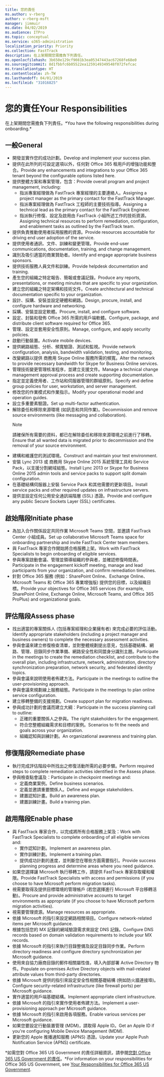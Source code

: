 ```yaml
---
title: 您的責任
ms.author: v-rberg
author: v-rberg-msft
manager: jimmuir
ms.date: 04/02/2019
ms.audience: ITPro
ms.topic: conceptual
ms.service: o365-administration
localization_priority: Priority
ms.collection: FastTrack
description: 在上架期間您需擔負下列責任。
ms.openlocfilehash: 3b650e129cf9081b3ea05347443ac67268fe68e0
ms.sourcegitcommit: 8d1fbbfc6b05522ea1259149349548f072fefcac
ms.translationtype: HT
ms.contentlocale: zh-TW
ms.lasthandoff: 04/01/2019
ms.locfileid: "31016825"
---
```

# <a name="your-responsibilities"></a><span data-ttu-id="e3e5d-103">您的責任</span><span class="sxs-lookup"><span data-stu-id="e3e5d-103">Your Responsibilities</span></span>

<span data-ttu-id="e3e5d-104">在上架期間您需擔負下列責任。\*</span><span class="sxs-lookup"><span data-stu-id="e3e5d-104">You have the following responsibilities during onboarding.\*</span></span>
  
## <a name="general"></a><span data-ttu-id="e3e5d-105">一般</span><span class="sxs-lookup"><span data-stu-id="e3e5d-105">General</span></span>

- <span data-ttu-id="e3e5d-106">開發並實作您的成功計劃。</span><span class="sxs-lookup"><span data-stu-id="e3e5d-106">Develop and implement your success plan.</span></span>
- <span data-ttu-id="e3e5d-107">提供在此所列的可設定選項以外，任何對 Office 365 租用戶的增強功能和整合。</span><span class="sxs-lookup"><span data-stu-id="e3e5d-107">Provide any enhancements and integrations to your Office 365 tenant beyond the configurable options listed here.</span></span>  
- <span data-ttu-id="e3e5d-108">提供整體方案和專案管理，包含：</span><span class="sxs-lookup"><span data-stu-id="e3e5d-108">Provide overall program and project management, including:</span></span> 
  - <span data-ttu-id="e3e5d-109">指派專案經理做為 FastTrack 專案經理的主要連絡人。</span><span class="sxs-lookup"><span data-stu-id="e3e5d-109">Assigning a project manager as the primary contact for the FastTrack Manager.</span></span>
  - <span data-ttu-id="e3e5d-110">指派專案經理做為 FastTrack 工程師的主要技術指導。</span><span class="sxs-lookup"><span data-stu-id="e3e5d-110">Assigning a technical lead as the primary contact for the FastTrack Engineer.</span></span>
  - <span data-ttu-id="e3e5d-111">指派執行修復、設定及啟用由 FastTrack 小組所述工作的技術資源。</span><span class="sxs-lookup"><span data-stu-id="e3e5d-111">Assigning technical resources to perform remediation, configuration, and enablement tasks as outlined by the FastTrack team.</span></span> 
- <span data-ttu-id="e3e5d-112">提供負責推動使用者採用服務的資源。</span><span class="sxs-lookup"><span data-stu-id="e3e5d-112">Provide resources accountable for driving end user adoption of the service.</span></span> 
- <span data-ttu-id="e3e5d-113">提供使用者通訊、文件、訓練和變更管理。</span><span class="sxs-lookup"><span data-stu-id="e3e5d-113">Provide end-user communications, documentation, training, and change management.</span></span>
- <span data-ttu-id="e3e5d-114">識別及吸引適當的商業贊助者。</span><span class="sxs-lookup"><span data-stu-id="e3e5d-114">Identify and engage appropriate business sponsors.</span></span>  
- <span data-ttu-id="e3e5d-115">提供技術服務人員文件和訓練。</span><span class="sxs-lookup"><span data-stu-id="e3e5d-115">Provide helpdesk documentation and training.</span></span>  
- <span data-ttu-id="e3e5d-116">產生您的組織之特定報告、簡報或會議記錄。</span><span class="sxs-lookup"><span data-stu-id="e3e5d-116">Produce any reports, presentations, or meeting minutes that are specific to your organization.</span></span> 
- <span data-ttu-id="e3e5d-117">建立您的組織之特定架構和技術文件。</span><span class="sxs-lookup"><span data-stu-id="e3e5d-117">Create architectural and technical documentation specific to your organization.</span></span>   
- <span data-ttu-id="e3e5d-118">設計、採購、安裝並設定硬體和網路。</span><span class="sxs-lookup"><span data-stu-id="e3e5d-118">Design, procure, install, and configure hardware and networking.</span></span>   
- <span data-ttu-id="e3e5d-119">採購、安裝並設定軟體。</span><span class="sxs-lookup"><span data-stu-id="e3e5d-119">Procure, install, and configure software.</span></span>  
- <span data-ttu-id="e3e5d-120">設定、封裝和發佈 Office 365 所需的用戶端軟體。</span><span class="sxs-lookup"><span data-stu-id="e3e5d-120">Configure, package, and distribute client software required for Office 365.</span></span>  
- <span data-ttu-id="e3e5d-121">管理、設定並套用安全性原則。</span><span class="sxs-lookup"><span data-stu-id="e3e5d-121">Manage, configure, and apply security policies.</span></span>
- <span data-ttu-id="e3e5d-122">啟動行動裝置。</span><span class="sxs-lookup"><span data-stu-id="e3e5d-122">Activate mobile devices.</span></span>
- <span data-ttu-id="e3e5d-123">提供網路組態、分析、頻寬驗證、測試和監視。</span><span class="sxs-lookup"><span data-stu-id="e3e5d-123">Provide network configuration, analysis, bandwidth validation, testing, and monitoring.</span></span> 
- <span data-ttu-id="e3e5d-124">改變網路以提供 商務用 Skype Online 服務所需的頻寬。</span><span class="sxs-lookup"><span data-stu-id="e3e5d-124">Alter the network to provide necessary bandwidth for Skype for Business Online services.</span></span> 
- <span data-ttu-id="e3e5d-125">管理技術變更管理核准程序，並建立支援文件。</span><span class="sxs-lookup"><span data-stu-id="e3e5d-125">Manage a technical change management approval process and create supporting documentation.</span></span>  
- <span data-ttu-id="e3e5d-126">指定並定義使用者、工作站和伺服器管理的群組原則。</span><span class="sxs-lookup"><span data-stu-id="e3e5d-126">Specify and define group policies for user, workstation, and server management.</span></span> 
- <span data-ttu-id="e3e5d-127">修改您的作業模式和作業指示。</span><span class="sxs-lookup"><span data-stu-id="e3e5d-127">Modify your operational model and operation guides.</span></span> 
- <span data-ttu-id="e3e5d-128">設立多重要素驗證。</span><span class="sxs-lookup"><span data-stu-id="e3e5d-128">Set up multi-factor authentication.</span></span>  
- <span data-ttu-id="e3e5d-129">解除委任和移除來源環境 (如訊息和共同作業)。</span><span class="sxs-lookup"><span data-stu-id="e3e5d-129">Decommission and remove source environments (like messaging and collaboration).</span></span> 
    > [!NOTE]
    > <span data-ttu-id="e3e5d-130">請確保所有需要的資料，都已在解除委任和移除來源環境之前進行了移轉。</span><span class="sxs-lookup"><span data-stu-id="e3e5d-130">Ensure that all wanted data is migrated prior to decommission and the removal of your source environment.</span></span> 
- <span data-ttu-id="e3e5d-131">建構和維護您的測試環境。</span><span class="sxs-lookup"><span data-stu-id="e3e5d-131">Construct and maintain your test environment.</span></span>  
- <span data-ttu-id="e3e5d-132">安裝 Lync 2013 或 商務用 Skype Online 2015 系統管理工具和 Service Pack，以支援分割網域組態。</span><span class="sxs-lookup"><span data-stu-id="e3e5d-132">Install Lync 2013 or Skype for Business Online 2015 admin tools and service packs to support split domain configuration.</span></span>
- <span data-ttu-id="e3e5d-133">在基礎結構伺服器上安裝 Service Pack 和其他需要的更新項目。</span><span class="sxs-lookup"><span data-stu-id="e3e5d-133">Install service packs and other required updates on infrastructure servers.</span></span> 
- <span data-ttu-id="e3e5d-134">提供並設定任何公用安全通訊端階層 (SSL) 憑證。</span><span class="sxs-lookup"><span data-stu-id="e3e5d-134">Provide and configure any public Secure Sockets Layer (SSL) certificates.</span></span> 
    
## <a name="initiate-phase"></a><span data-ttu-id="e3e5d-135">啟始階段</span><span class="sxs-lookup"><span data-stu-id="e3e5d-135">Initiate phase</span></span>

- <span data-ttu-id="e3e5d-136">為加入合作關係設定共同作業 Microsoft Teams 空間，並邀請 FastTrack Center 小組成員。</span><span class="sxs-lookup"><span data-stu-id="e3e5d-136">Set up collaborative Microsoft Teams space for onboarding partnership and invite FastTrack Center team members.</span></span>   
- <span data-ttu-id="e3e5d-137">與 FastTrack 專家合作開始將合格服務上架。</span><span class="sxs-lookup"><span data-stu-id="e3e5d-137">Work with FastTrack Specialists to begin onboarding of eligible services.</span></span>    
- <span data-ttu-id="e3e5d-138">參與專案啟動會議、管理並領導組織的參與者，並確認修復時間表。</span><span class="sxs-lookup"><span data-stu-id="e3e5d-138">Participate in the engagement kickoff meeting, manage and lead participants from your organization, and confirm remediation timelines.</span></span>   
- <span data-ttu-id="e3e5d-139">針對 Office 365 服務 (例如：SharePoint Online、Exchange Online、Microsoft Teams 和 Office 365 專業增強版) 提供您的目標，以及組織目標。</span><span class="sxs-lookup"><span data-stu-id="e3e5d-139">Provide your objectives for Office 365 services (for example, SharePoint Online, Exchange Online, Microsoft Teams, and Office 365 ProPlus) and organizational goals.</span></span>
    
## <a name="assess-phase"></a><span data-ttu-id="e3e5d-140">評估階段</span><span class="sxs-lookup"><span data-stu-id="e3e5d-140">Assess phase</span></span>

- <span data-ttu-id="e3e5d-141">找出適當的專案關係人 (包括專案經理和企業擁有者) 來完成必要的評估活動。</span><span class="sxs-lookup"><span data-stu-id="e3e5d-141">Identify appropriate stakeholders (including a project manager and business owners) to complete the necessary assessment activities.</span></span>    
- <span data-ttu-id="e3e5d-142">參與會議來建立修復檢查清單，並對整體規劃提出意見，包括基礎結構、網路、管理、目錄同步作業準備、網路安全性和同盟身分識別主題。</span><span class="sxs-lookup"><span data-stu-id="e3e5d-142">Participate in the meetings to create the remediation checklist, and contribute to the overall plan, including infrastructure, network, administration, directory synchronization preparation, network security, and federated identity topics.</span></span>   
- <span data-ttu-id="e3e5d-143">參與會議來說明使用者佈建方法。</span><span class="sxs-lookup"><span data-stu-id="e3e5d-143">Participate in the meetings to outline the user-provisioning approach.</span></span>  
- <span data-ttu-id="e3e5d-144">參與會議來規劃線上服務組態。</span><span class="sxs-lookup"><span data-stu-id="e3e5d-144">Participate in the meetings to plan online service configuration.</span></span>    
- <span data-ttu-id="e3e5d-145">建立移轉整備的支援規劃。</span><span class="sxs-lookup"><span data-stu-id="e3e5d-145">Create support plan for migration readiness.</span></span> 
- <span data-ttu-id="e3e5d-146">參與成功計劃的會議而建立大綱︰</span><span class="sxs-lookup"><span data-stu-id="e3e5d-146">Participate in the success planning call to outline:</span></span>   
  - <span data-ttu-id="e3e5d-147">正確的重要關係人之參與。</span><span class="sxs-lookup"><span data-stu-id="e3e5d-147">The right stakeholders for the engagement.</span></span>  
  - <span data-ttu-id="e3e5d-148">符合您整體組織需求和目標的案例。</span><span class="sxs-lookup"><span data-stu-id="e3e5d-148">Scenarios to fit the needs and goals across your organization.</span></span>
  - <span data-ttu-id="e3e5d-149">組織認知與訓練計劃。</span><span class="sxs-lookup"><span data-stu-id="e3e5d-149">An organizational awareness and training plan.</span></span>
    
## <a name="remediate-phase"></a><span data-ttu-id="e3e5d-150">修復階段</span><span class="sxs-lookup"><span data-stu-id="e3e5d-150">Remediate phase</span></span>

- <span data-ttu-id="e3e5d-151">執行完成評估階段中所找出之修復活動所需的必要步驟。</span><span class="sxs-lookup"><span data-stu-id="e3e5d-151">Perform required steps to complete remediation activities identified in the Assess phase.</span></span> 
- <span data-ttu-id="e3e5d-152">參與檢查點會議及：</span><span class="sxs-lookup"><span data-stu-id="e3e5d-152">Participate in checkpoint meetings and:</span></span> 
  - <span data-ttu-id="e3e5d-153">定義商業案例。</span><span class="sxs-lookup"><span data-stu-id="e3e5d-153">Define business scenarios.</span></span>   
  - <span data-ttu-id="e3e5d-154">定義並邀請重要關係人。</span><span class="sxs-lookup"><span data-stu-id="e3e5d-154">Define and engage stakeholders.</span></span>
  - <span data-ttu-id="e3e5d-155">建置認知計畫。</span><span class="sxs-lookup"><span data-stu-id="e3e5d-155">Build an awareness plan.</span></span> 
  - <span data-ttu-id="e3e5d-156">建置訓練計畫。</span><span class="sxs-lookup"><span data-stu-id="e3e5d-156">Build a training plan.</span></span>
    
## <a name="enable-phase"></a><span data-ttu-id="e3e5d-157">啟用階段</span><span class="sxs-lookup"><span data-stu-id="e3e5d-157">Enable phase</span></span>

- <span data-ttu-id="e3e5d-158">與 FastTrack 專家合作，以完成將所有合格服務上架及：</span><span class="sxs-lookup"><span data-stu-id="e3e5d-158">Work with FastTrack Specialists to complete onboarding of all eligible services and:</span></span>  
  - <span data-ttu-id="e3e5d-159">實作認知計劃。</span><span class="sxs-lookup"><span data-stu-id="e3e5d-159">Implement an awareness plan.</span></span>  
  - <span data-ttu-id="e3e5d-160">實作訓練計劃。</span><span class="sxs-lookup"><span data-stu-id="e3e5d-160">Implement a training plan.</span></span> 
  - <span data-ttu-id="e3e5d-161">提供成功計劃的進度，並判斷您在哪些方面需要指引。</span><span class="sxs-lookup"><span data-stu-id="e3e5d-161">Provide success planning progress and determine areas where you need guidance.</span></span>
- <span data-ttu-id="e3e5d-162">如果您選擇讓 Microsoft 執行移轉工作，請提供 FastTrack 專家存取權和權限。</span><span class="sxs-lookup"><span data-stu-id="e3e5d-162">Provide FastTrack Specialists with access and permissions (if you choose to have Microsoft perform migration tasks).</span></span>  
- <span data-ttu-id="e3e5d-163">視需要取得及提供目標環境的管理帳戶 (若您選擇進行 Microsoft 平台移轉活動)。</span><span class="sxs-lookup"><span data-stu-id="e3e5d-163">Procure and provide administrative accounts to target environments as appropriate (if you choose to have Microsoft perform migration activities).</span></span>   
- <span data-ttu-id="e3e5d-164">視需要管理資源。</span><span class="sxs-lookup"><span data-stu-id="e3e5d-164">Manage resources as appropriate.</span></span>   
- <span data-ttu-id="e3e5d-165">依據 Microsoft 的指引來設定網路相關項目。</span><span class="sxs-lookup"><span data-stu-id="e3e5d-165">Configure network-related items per Microsoft guidance.</span></span>  
- <span data-ttu-id="e3e5d-166">根據包括您的 MX 記錄的網域驗證需求來設定 DNS 記錄。</span><span class="sxs-lookup"><span data-stu-id="e3e5d-166">Configure DNS records based on domain validation requirements to include your MX records.</span></span>   
- <span data-ttu-id="e3e5d-167">依據 Microsoft 的指引來執行目錄整備及設定目錄同步作業。</span><span class="sxs-lookup"><span data-stu-id="e3e5d-167">Perform directory readiness and configure directory synchronization per Microsoft guidance.</span></span>
- <span data-ttu-id="e3e5d-168">使用來自協力廠商目錄的郵件相關屬性值，填入內部部署 Active Directory 物件。</span><span class="sxs-lookup"><span data-stu-id="e3e5d-168">Populate on-premises Active Directory objects with mail-related attribute values from third-party directories.</span></span>   
- <span data-ttu-id="e3e5d-169">依據 Microsoft 提供的指引來設定安全性相關基礎結構 (例如防火牆連接埠)。</span><span class="sxs-lookup"><span data-stu-id="e3e5d-169">Configure security-related infrastructure (like firewall ports) per Microsoft guidance.</span></span>
- <span data-ttu-id="e3e5d-170">實作適當的用戶端基礎結構。</span><span class="sxs-lookup"><span data-stu-id="e3e5d-170">Implement appropriate client infrastructure.</span></span>  
- <span data-ttu-id="e3e5d-171">依據 Microsoft 的指引來實作使用者佈建方法。</span><span class="sxs-lookup"><span data-stu-id="e3e5d-171">Implement a user-provisioning approach per Microsoft guidance.</span></span>  
- <span data-ttu-id="e3e5d-172">依據 Microsoft 的指引來啟用各項服務。</span><span class="sxs-lookup"><span data-stu-id="e3e5d-172">Enable various services per Microsoft guidance.</span></span>  
- <span data-ttu-id="e3e5d-173">如果您要設定行動裝置管理 (MDM)，請取得 Apple ID。</span><span class="sxs-lookup"><span data-stu-id="e3e5d-173">Get an Apple ID if you're configuring Mobile Device Management (MDM).</span></span>   
- <span data-ttu-id="e3e5d-174">更新您的 Apple 推播通知服務 (APNS) 憑證。</span><span class="sxs-lookup"><span data-stu-id="e3e5d-174">Update your Apple Push Notification Service (APNS) certificate.</span></span>
    
<span data-ttu-id="e3e5d-175">\*如需您對 Office 365 US Government 的責任詳細資訊，請參閱[您對 Office 365 US Government 的責任](US-Gov-appendix-your-responsibilities.md)。</span><span class="sxs-lookup"><span data-stu-id="e3e5d-175">\*For information on your responsibilities for Office 365 US Government, see [Your Responsibilities for Office 365 US Government](US-Gov-appendix-your-responsibilities.md).</span></span>
  

